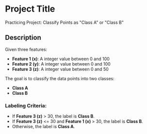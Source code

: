 # Project Title

Practicing Project: Classify Points as "Class A" or "Class B"

## Description

Given three features:
- **Feature 1 (x)**: A integer value between 0 and 100
- **Feature 2 (y)**: A integer value between 0 and 100
- **Feature 3 (z)**: A integer value between 0 and 50

The goal is to classify the data points into two classes:
- **Class A**
- **Class B**

### Labeling Criteria:
- If **Feature 3 (z)** > 30, the label is **Class B**.
- If **Feature 3 (z)** <= 30 and **Feature 1 (x)** > 30, the label is **Class B**.
- Otherwise, the label is **Class A**.
